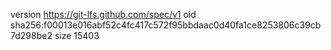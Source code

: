 version https://git-lfs.github.com/spec/v1
oid sha256:f00013e016abf52c4fc417c572f95bbdaac0d40fa1ce8253806c39cb7d298be2
size 15403
